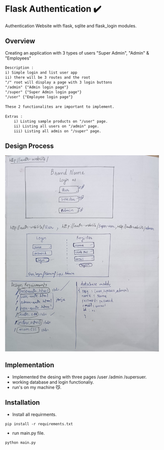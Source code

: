 # Flask Authentication ✔️

Authentication Website with flask, sqlite and flask_login modules.

## Overview

Creating an application with 3 types of users "Super Admin", "Admin" & "Employees"

    Description :
    i) Simple login and list user app
    ii) there will be 3 routes and the root
    "/" root will display a page with 3 login buttons
    "/admin" {"Admin login page"}
    "/super" {"Super Admin login page"}
    "/user" {"Employee login page"}

    These 2 functionalites are important to implement.

    Extras :
        i) Listing sample products on "/user" page.
        ii) Listing all users on "/admin" page.
        iii) Listing all admis on "/super" page.

## Design Process

![image](./assets/design-process.jpg)

## Implementation

- Implemented the desing with three pages /user /admin /supersuer.
- working database and login functionaliy.
- run's on my machine 😼.

## Installation

- Install all requirments.

```
pip install -r requirements.txt
```

- run main.py file.

```
python main.py
```
